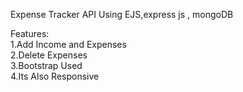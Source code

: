 Expense Tracker API Using EJS,express js , mongoDB <br>

Features:<br>
1.Add Income and Expenses <br>
2.Delete Expenses<br>
3.Bootstrap Used <br>
4.Its Also Responsive<br>

